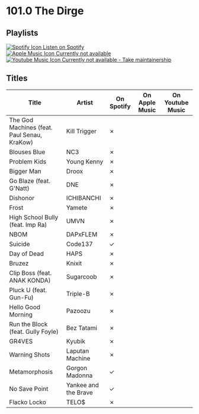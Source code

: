 # 101.0 The Dirge

## Playlists

[![Spotify Icon](https://user-images.githubusercontent.com/6068259/95839470-57169600-0d43-11eb-89e3-6b80e7c64339.png "Listen on Spotify") Listen on Spotify](https://open.spotify.com/playlist/1ZOpZcJJUqKiJ2VWi5jM9M)  
[![Apple Music Icon](https://user-images.githubusercontent.com/6068259/95839328-2fbfc900-0d43-11eb-896b-78ba8d0f56da.png "Listen on Apple Music") Currently not available](https://github.com/MarauderXtreme/video-game-radiostation-playlists/fork)  
[![Youtube Music Icon](https://user-images.githubusercontent.com/6068259/95839482-5a118680-0d43-11eb-97f5-21338bca84df.png "Listen on Youtube Music") Currently not available - Take maintainership](https://github.com/MarauderXtreme/video-game-radiostation-playlists/fork)

## Titles

| Title                                       | Artist               | On Spotify | On Apple Music | On Youtube Music |
| ------------------------------------------- | -------------------- | ---------- | -------------- | ---------------- |
| The God Machines (feat. Paul Senau, KraKow) | Kill Trigger         | ✗          |                |                  |
| Blouses Blue                                | NC3                  | ✗          |                |                  |
| Problem Kids                                | Young Kenny          | ✗          |                |                  |
| Bigger Man                                  | Droox                | ✗          |                |                  |
| Go Blaze (feat. G'Natt)                     | DNE                  | ✗          |                |                  |
| Dishonor                                    | ICHIBANCHI           | ✗          |                |                  |
| Frost                                       | Yamete               | ✗          |                |                  |
| High School Bully (feat. Imp Ra)            | UMVN                 | ✗          |                |                  |
| NBOM                                        | DAPxFLEM             | ✗          |                |                  |
| Suicide                                     | Code137              | ✓          |                |                  |
| Day of Dead                                 | HAPS                 | ✗          |                |                  |
| Bruzez                                      | Knixit               | ✗          |                |                  |
| Clip Boss (feat. ANAK KONDA)                | Sugarcoob            | ✗          |                |                  |
| Pluck U (feat. Gun-Fu)                      | Triple-B             | ✗          |                |                  |
| Hello Good Morning                          | Pazoozu              | ✗          |                |                  |
| Run the Block (feat. Gully Foyle)           | Bez Tatami           | ✗          |                |                  |
| GR4VES                                      | Kyubik               | ✗          |                |                  |
| Warning Shots                               | Laputan Machine      | ✗          |                |                  |
| Metamorphosis                               | Gorgon Madonna       | ✓          |                |                  |
| No Save Point                               | Yankee and the Brave | ✓          |                |                  |
| Flacko Locko                                | TELO$                | ✗          |                |                  |
